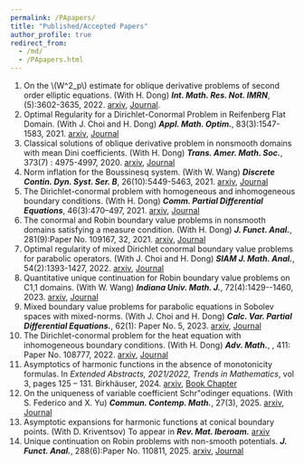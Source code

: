 ```yaml
---
permalink: /PApapers/
title: "Published/Accepted Papers"
author_profile: true
redirect_from: 
  - /md/
  - /PApapers.html
---
```



  1. On the \\(W^2_p\\) estimate for oblique derivative problems of second order elliptic equations. (With H. Dong) ***Int. Math. Res. Not. IMRN***, (5):3602-3635, 2022. [arxiv](https://arxiv.org/abs/1808.02124), [Journal](https://academic.oup.com/imrn/article/2022/5/3602/5897731).
  2. Optimal Regularity for a Dirichlet-Conormal Problem in Reifenberg Flat Domain. (With J. Choi and H. Dong) ***Appl. Math. Optim.***, 83(3):1547-1583, 2021. [arxiv](https://arxiv.org/abs/1904.00545), [Journal](https://link.springer.com/article/10.1007/s00245-019-09600-2)
  3. Classical solutions of oblique derivative problem in nonsmooth domains with mean Dini coefficients. (With H. Dong) ***Trans. Amer. Math. Soc.***, 373(7) : 4975-4997, 2020. [arxiv](https://arxiv.org/abs/1904.02766), [Journal](https://www.ams.org/journals/tran/2020-373-07/S0002-9947-2020-08042-8/)
  4. Norm inflation for the Boussinesq system. (With W. Wang) ***Discrete Contin. Dyn. Syst. Ser. B***, 26(10):5449-5463, 2021. [arxiv](https://arxiv.org/abs/1912.06114), [Journal](https://www.aimsciences.org/article/doi/10.3934/dcdsb.2020353)
  5. The Dirichlet-conormal problem with homogeneous and inhomogeneous boundary conditions. (With H. Dong) ***Comm. Partial Differential Equations***, 46(3):470–497, 2021. [arxiv](https://arxiv.org/abs/2003.10980), [Journal](https://www.tandfonline.com/doi/full/10.1080/03605302.2020.1845204)
  6. The conormal and Robin boundary value problems in nonsmooth domains satisfying a measure condition. (With H. Dong) ***J. Funct. Anal.***, 281(9):Paper No. 109167, 32, 2021. [arxiv](https://arxiv.org/abs/2007.12059), [Journal](https://www.sciencedirect.com/science/article/pii/S0022123621002494?via%3Dihub)
  7. Optimal regularity of mixed Dirichlet conormal boundary value problems for parabolic operators. (With J. Choi and H. Dong) ***SIAM J. Math. Anal.***, 54(2):1393-1427, 2022. [arxiv](https://arxiv.org/abs/2101.01654), [Journal](https://epubs.siam.org/doi/10.1137/21M1461344)
  8. Quantitative unique continuation for Robin boundary value problems on C1,1 domains. (With W. Wang) ***Indiana Univ. Math. J.***, 72(4):1429--1460, 2023. [arxiv](https://arxiv.org/abs/2111.01766), [Journal](https://www.iumj.indiana.edu/oai/2023/72/9769/9769.xml)
  9. Mixed boundary value problems for parabolic equations in Sobolev spaces with mixed-norms. (With J. Choi and H. Dong) ***Calc. Var. Partial Differential Equations.***, 62(1): Paper No. 5, 2023. [arxiv](https://arxiv.org/abs/2203.03321), [Journal](https://link.springer.com/article/10.1007/s00526-022-02327-z)
  10. The Dirichlet-conormal problem for the heat equation with inhomogeneous boundary conditions. (With H. Dong) ***Adv. Math.***, , 411: Paper No. 108777, 2022. [arxiv](https://arxiv.org/abs/2111.12076), [Journal](https://www.sciencedirect.com/science/article/pii/S0001870822005941?via%3Dihub)
  11. Asymptotics of harmonic functions in the absence of monotonicity formulas. In *Extended Abstracts, 2021/2022, Trends in Mathematics*, vol 3, pages 125 – 131. Birkhäuser, 2024. [arxiv](https://arxiv.org/abs/2305.00612), [Book Chapter](https://link.springer.com/chapter/10.1007/978-3-031-48579-4_13)
  12. On the uniqueness of variable coefficient Schr\"odinger equations. (With S. Federico and X. Yu) ***Commun. Contemp. Math.***, 27(3), 2025. [arxiv](https://arxiv.org/abs/2211.03740), [Journal](https://www.worldscientific.com/doi/10.1142/S0219199724500160)
  13. Asymptotic expansions for harmonic functions at conical boundary points. (With D. Kriventsov) To appear in ***Rev. Mat. Iberoam.*** [arxiv](https://arxiv.org/abs/2307.10517)
  14. Unique continuation on Robin problems with non-smooth potentials. ***J. Funct. Anal.***, 288(6):Paper No. 110811, 2025. [arxiv](https://arxiv.org/abs/2304.04342), [Journal](https://www.sciencedirect.com/science/article/pii/S0022123624004993)









